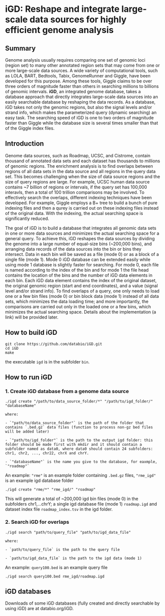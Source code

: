 # iGD: Reshape and integrate large-scale data sources for highly efficient genome analysis

## Summary
Genome analysis usually requires comparing one set of genomic loci (region set) to many other annotated region sets that may come from one or more large-scale data sources. A wide variety of computational tools, such as LOLA, BART, Bedtools, Tabix, GenomeRunner and Giggle, have been developed for this purpose. Among these tools, Giggle claims to be over three orders of magnitude faster than others in searching millions to billions of genomic intervals. **iGD**, an integrated genome database, takes a database approach that directly integrates large-scale data sources into an easily searchable database by reshaping the data records. As a database, iGD takes not only the genomic regions, but also the signal levels and/or strand info, which makes the parameterized query (dynamic searching) an easy task. The searching speed of iGD is one to two orders of magnitude faster than Giggle while the database size is several times smaller than that of the Giggle index files. 


## Introduction
Genome data sources, such as Roadmap, UCSC, and Cistrome, contain thousand of annotated data sets and each dataset has thousands to millions of genomic regions. 
The enrichment analysis is to find overlaps between regions of all data sets in the data source and all regions in the query data set. This becomes challenging when the size of data source regions and the size of query regions are large. For example, UCSC human data source contains ~7 billion of regions or intervals, if the query set has 100,000 interavls, then a total of 100 trillion comparisons may be involved. To effectively search the overlaps, different indexing techniques have been developed. For example, Giggle employs a B+ tree to build a bunch of pure indexing files and then a qurey is carried out on these indexing files instead of the original data. With the indexing, the actual searching space is significantly reduced.
 
The goal of iGD is to build a database that integrates all genomic data sets in one or more data sources and minimizes the actual searching space for a general query. To achieve this, iGD reshapes the data sources by dividing the genome into a large number of equal-size bins (~200,000 bins), and arranging data records of the data sources into the bin or bins they intersect. Data in each bin will be saved as a file (mode 0) or as a block of a single file (mode 1). Mode 0 iGD database  can be extended easily while using mode 1 database is slightly faster for searching.  For mode 0, each file is named according to the index of the bin and for mode 1 the file head contains the location of the bins and the number of iGD data elements in each bin. Each iGD data element contains the index of the original dataset, the original genomic region (start and end coordinates), and a value (signal level and/or strand info). To find overlaps of a query, one only needs to load one or a few bin files (mode 0) or bin block data (mode 1) instead of all data sets, which minimizes the data loading time; and more importantly, the comparisons are carried out only in the loaded one or a few bins, which minimizes the actual searching space. Details about the implementation (a link) will be provided later. 
 

## How to build iGD
```
git clone https://github.com/databio/iGD.git
cd iGD
make
```
the executable `igd` is in the subfolder `bin`.

## How to run iGD

### 1. Create iGD database from a genome data source
 
```
./igd create "/path/to/data_source_folder/*" "/path/to/igd_folder/" "databaseName"

where:

- `"path/to/data_source_folder"` is the path of the folder that contains `.bed.gz` data files (function to process non-gz bed files will be added later)

- `"path/to/igd_folder"` is the path to the output igd folder: this folder should be made first with mkdir and it should contain a subfolder named as data0, where data0 should contain 24 subfolders: chr1, chr2, ..., chr22, chrX and chrY.

- `"databaseName"` is the name you give to the database, for eaxmple, `"roadmap"`
```

An example: `"rme"` is an example folder containing `.bed.gz` files, `"rme_igd"` is an example igd database folder
```
./igd create "rme/*" "rme_igd/" "roadmap"
```

This will generate a total of ~200,000 igd bin files (mode 0) in the subfolders chr1,...chrY; a single igd database file (mode 1) `roadmap.igd` and dataset index file `roadmap_index.tsv` in the igd folder.


### 2. Search iGD for overlaps
```
./igd search "path/to/query_file" "path/to/igd_data_file"

where:

- `path/to/query_file` is the path to the query file

- `path/to/igd_data_file` is the path to the igd data (mode 1)
```

An example: `query100.bed` is an example query file
```
./igd search query100.bed rme_igd/roadmap.igd
```

## iGD databases
Downloads of some iGD databases (fully created and directly searchable by using iGD) are at databio.org/iGD.


